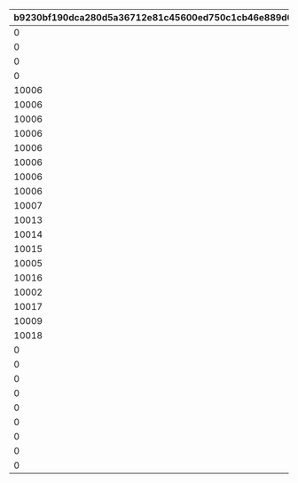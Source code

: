 |b9230bf190dca280d5a36712e81c45600ed750c1cb46e889d0fd06e33046a3de|6c04472f57aa324c1fde8d7195fbb308011dde5efa66ac10ed22ed6de6703436|5623b7632c50622964f9c23b478273cea99cb7d4bda1fbaa2deef273f5a00b6c|1a22f6b5be7f94cd1ca25a2b4d9d94bd3b027236827693d56578e1e15a452030|af105ca781aed052e2c04f6ca31a10df44bd0876104b49b3b34897563929b8c5|e06d60a723a2c2572fdfa95cbddd9b455efb295258d1488037d3ded7b9956e8a|e83b822c0b3e58109b662f5ddbce7461e2601e5d50973e2b150a35e0a9001f83|987a0d7560b48f119a9a6acb7388ddb52006e44477652e6ffe66793c9a3a056e|d68c9404e29624ea9c1499fef3cde8e5a52e3cb51ad72c46639fdd141201a9c0|32a1ac3afa32064b276c5c1c8b853296e99c1937703776eba4443a4c0f91433a|7042b6a905e31c077e3ffb093ce4651b9a29bce2a7f0e95aca0b1c144f9f157e|
| --- | --- | --- | --- | --- | --- | --- | --- | --- | --- | --- |
|0|0|10001|50047|0|0|10002|10003|0|0|0|
|0|0|10001|50051|0|0|10002|10003|0|0|0|
|0|0|10001|50061|10004|0|10002|10003|0|0|0|
|0|0|10001|50067|10005|0|10002|10003|0|0|0|
|10006|0|10001|50079|10005|0|10002|10003|0|0|0|
|10006|0|10001|50084|10005|0|10002|10003|10007|0|0|
|10006|0|10001|50094|10005|10008|10002|10003|10007|0|0|
|10006|10009|10001|50108|10005|10008|10002|10003|10007|0|0|
|10006|10009|10001|50116|10005|10008|10002|10003|10007|0|0|
|10006|10009|10001|50119|10005|10008|10002|10003|10007|10010|0|
|10006|10009|10001|50129|10005|10008|10002|10003|10007|10010|0|
|10006|10009|10001|50140|10005|10008|10002|10003|10007|10010|10011|
|10007|10010|10002|50151|10006|10009|10003|10005|10008|10011|10012|
|10013|0|10009|50162|10012|0|10010|10011|0|0|0|
|10014|0|10010|50172|10013|0|10011|10012|0|0|0|
|10015|0|10011|50183|10014|0|10012|10013|0|0|0|
|10005|0|10013|50190|10007|0|10014|10015|0|0|0|
|10016|0|10012|50195|10015|0|10013|10014|0|0|0|
|10002|0|10014|50200|10003|0|10015|10016|0|0|0|
|10017|0|10013|50217|10016|0|10014|10015|0|0|0|
|10009|0|10015|50231|10010|0|10016|10017|0|0|0|
|10018|0|10014|50237|10017|0|10015|10016|0|0|0|
|0|0|10019|50248|0|0|0|0|0|0|0|
|0|0|10011|50261|0|0|0|0|0|0|0|
|0|0|10020|50267|0|0|0|0|0|0|0|
|0|0|10021|50278|0|0|0|0|0|0|0|
|0|0|10006|50291|0|0|0|0|0|0|0|
|0|0|10022|50298|0|0|0|0|0|0|0|
|0|0|10023|50309|0|0|0|0|0|0|0|
|0|0|10024|50321|0|0|0|0|0|0|0|
|0|0|10025|50331|0|0|0|0|0|0|0|